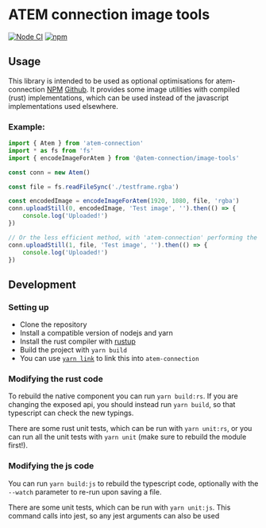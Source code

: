# ATEM connection image tools

[![Node CI](https://github.com/julusian/atem-connection-image-tools/actions/workflows/CI.yaml/badge.svg)](https://github.com/julusian/atem-connection-image-tools/actions/workflows/CI.yaml)
[![npm](https://img.shields.io/npm/v/@atem-connection/image-tools)](https://www.npmjs.com/package/@atem-connection/image-tools)

## Usage

This library is intended to be used as optional optimisations for atem-connection [NPM](https://www.npmjs.com/package/atem-connection) [Github](https://github.com/nrkno/sofie-atem-connection). It provides some image utilities with compiled (rust) implementations, which can be used instead of the javascript implementations used elsewhere.

### Example:

```ts
import { Atem } from 'atem-connection'
import * as fs from 'fs'
import { encodeImageForAtem } from '@atem-connection/image-tools'

const conn = new Atem()

const file = fs.readFileSync('./testframe.rgba')

const encodedImage = encodeImageForAtem(1920, 1080, file, 'rgba')
conn.uploadStill(0, encodedImage, 'Test image', '').then(() => {
	console.log('Uploaded!')
})

// Or the less efficient method, with 'atem-connection' performing the colour conversion:
conn.uploadStill(1, file, 'Test image', '').then(() => {
	console.log('Uploaded!')
})
```

## Development

### Setting up

- Clone the repository
- Install a compatible version of nodejs and yarn
- Install the rust compiler with [rustup](https://rustup.rs/)
- Build the project with `yarn build`
- You can use [`yarn link`](https://yarnpkg.com/cli/link) to link this into `atem-connection`

### Modifying the rust code

To rebuild the native component you can run `yarn build:rs`. If you are changing the exposed api, you should instead run `yarn build`, so that typescript can check the new typings.

There are some rust unit tests, which can be run with `yarn unit:rs`, or you can run all the unit tests with `yarn unit` (make sure to rebuild the module first!).

### Modifying the js code

You can run `yarn build:js` to rebuild the typescript code, optionally with the `--watch` parameter to re-run upon saving a file.

There are some unit tests, which can be run with `yarn unit:js`. This command calls into jest, so any jest arguments can also be used
